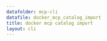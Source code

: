 ```yaml
---
datafolder: mcp-cli
datafile: docker_mcp_catalog_import
title: docker mcp catalog import
layout: cli
---
```


<!--
This page is automatically generated from Docker's source code. If you want to
suggest a change to the text that appears here, open a ticket or pull request
in the source repository on GitHub:

https://github.com/docker/mcp-gateway
-->


